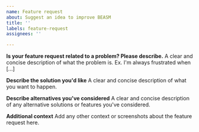 ```yaml
---
name: Feature request
about: Suggest an idea to improve BEASM
title: ''
labels: feature-request
assignees: ''

---
```


<!--
Welcome to BEASM issue tracker! Before creating an issue, please heed the following:

1. This tracker should only be used to report bugs and request features / enhancements to BEASM
    - For questions and general support, checkout the manual https://beasm.com/docs/user/manual/en or use https://discuss.beasm.com
2. Use the search function before creating a new issue. Duplicates will be closed and directed to
   the original discussion.
3. When making a feature request, make sure to be as verbose as possible. The better you convey your message, the greater the drive to make it happen.


Please keep in mind that we get many many requests and we can't possibly work on all of them, we prioritize development based on the goals of the product and organization. Feature requests are still welcome as it helps us in research when we do decide to work on the requested feature. 

If you're in urgent need to a feature, please try the following channels to get paid developments done quickly:
1. Certified BEASM partners: https://beasm.com/partners 
2. Developer community on BEASM forums: https://discuss.beasm.com/c/developers/5 
3. Telegram group for BEASM/Frappe development work: https://t.me/beasm_opps 

-->

**Is your feature request related to a problem? Please describe.**
A clear and concise description of what the problem is. Ex. I'm always frustrated when [...]

**Describe the solution you'd like**
A clear and concise description of what you want to happen.

**Describe alternatives you've considered**
A clear and concise description of any alternative solutions or features you've considered.

**Additional context**
Add any other context or screenshots about the feature request here.
